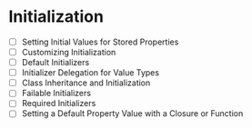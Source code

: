 # Initialization

- [ ] Setting Initial Values for Stored Properties
- [ ] Customizing Initialization
- [ ] Default Initializers
- [ ] Initializer Delegation for Value Types
- [ ] Class Inheritance and Initialization
- [ ] Failable Initializers
- [ ] Required Initializers
- [ ] Setting a Default Property Value with a Closure or Function
